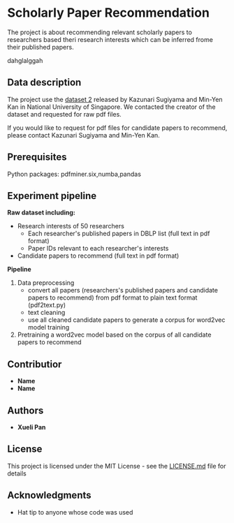 # Scholarly Paper Recommendation

The project is about recommending relevant scholarly papers to researchers based theri research interests which can be inferred frome their published papers.

dahglalggah

## Data description
The project use the [dataset 2](https://scholarbank.nus.edu.sg/handle/10635/146027) released by Kazunari Sugiyama and Min-Yen Kan in National University of Singapore. We contacted the creator of the dataset and requested for raw pdf files.

If you would like to request for pdf files for candidate papers to recommend, please contact Kazunari Sugiyama and Min-Yen Kan.



## Prerequisites

Python packages: pdfminer.six,numba,pandas

## Experiment pipeline
**Raw dataset including:**

* Research interests of 50 researchers
	* Each researcher's published papers in DBLP list (full text in pdf format)
	* Paper IDs relevant to each researcher's interests
* Candidate papers to recommend (full text in pdf format)

**Pipeline**

1. Data preprocessing
	* convert all papers (researchers's published papers and candidate papers to recommend) from pdf format to plain text format (pdf2text.py)
	* text cleaning
	* use all cleaned candidate papers to generate a corpus for word2vec model training
2. Pretraining a  word2vec model based on the corpus of all candidate papers to recommend

## Contributior
* **Name**
* **Name**
## Authors

* **Xueli Pan** 

## License

This project is licensed under the MIT License - see the [LICENSE.md](LICENSE.md) file for details

## Acknowledgments

* Hat tip to anyone whose code was used

